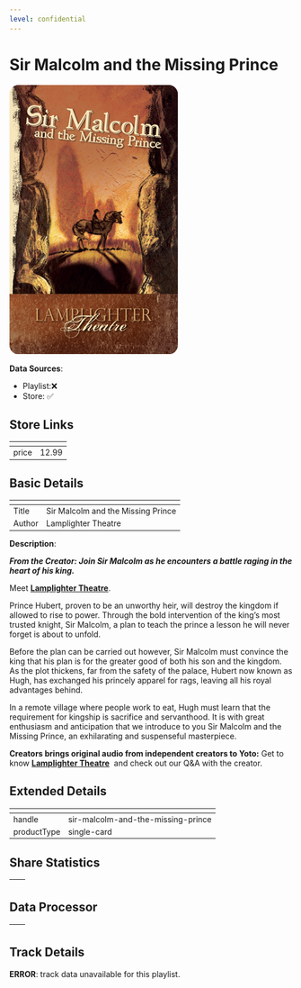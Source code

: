 ```yaml
---
level: confidential
---
```

# Sir Malcolm and the Missing Prince

![card_[a3vPW].png](../../img/cards/card_[a3vPW].png)

**Data Sources**: 

- Playlist:❌
- Store: ✅


## Store Links

| <!-- --> | <!-- --> |
| - | - |
| price | 12.99 |


## Basic Details

| <!-- --> | <!-- --> |
| - | - |
| Title | Sir Malcolm and the Missing Prince |
| Author | Lamplighter Theatre |

**Description**:

_**From the Creator: Join Sir Malcolm as he encounters a battle raging in the heart of his king.**_

Meet [**Lamplighter Theatre**](/creators/lamplighter-theatre "Lamplighter Theatre profile page"). 

Prince Hubert, proven to be an unworthy heir, will destroy the kingdom if allowed to rise to power. Through the bold intervention of the king’s most trusted knight, Sir Malcolm, a plan to teach the prince a lesson he will never forget is about to unfold.

Before the plan can be carried out however, Sir Malcolm must convince the king that his plan is for the greater good of both his son and the kingdom. As the plot thickens, far from the safety of the palace, Hubert now known as Hugh, has exchanged his princely apparel for rags, leaving all his royal advantages behind.

In a remote village where people work to eat, Hugh must learn that the requirement for kingship is sacrifice and servanthood. It is with great enthusiasm and anticipation that we introduce to you Sir Malcolm and the Missing Prince, an exhilarating and suspenseful masterpiece.

**Creators brings original audio from independent creators to Yoto:** Get to know [**Lamplighter Theatre**](/creators/lamplighter-theatre "Lamplighter Theatre profile page")  and check out our Q&A with the creator.


## Extended Details

| <!-- --> | <!-- --> |
| - | - |
| handle | sir-malcolm-and-the-missing-prince |
| productType | single-card |


## Share Statistics

| <!-- --> | <!-- --> |
| - | - |


## Data Processor

| <!-- --> | <!-- --> |
| - | - |


## Track Details

**ERROR**: track data unavailable for this playlist.

